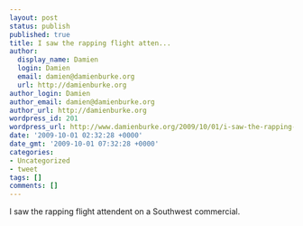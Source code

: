```yaml
---
layout: post
status: publish
published: true
title: I saw the rapping flight atten...
author:
  display_name: Damien
  login: Damien
  email: damien@damienburke.org
  url: http://damienburke.org
author_login: Damien
author_email: damien@damienburke.org
author_url: http://damienburke.org
wordpress_id: 201
wordpress_url: http://www.damienburke.org/2009/10/01/i-saw-the-rapping-flight-atten-2/
date: '2009-10-01 02:32:28 +0000'
date_gmt: '2009-10-01 07:32:28 +0000'
categories:
- Uncategorized
- tweet
tags: []
comments: []
---
```

<p>I saw the rapping flight attendent on a Southwest commercial.</p>
